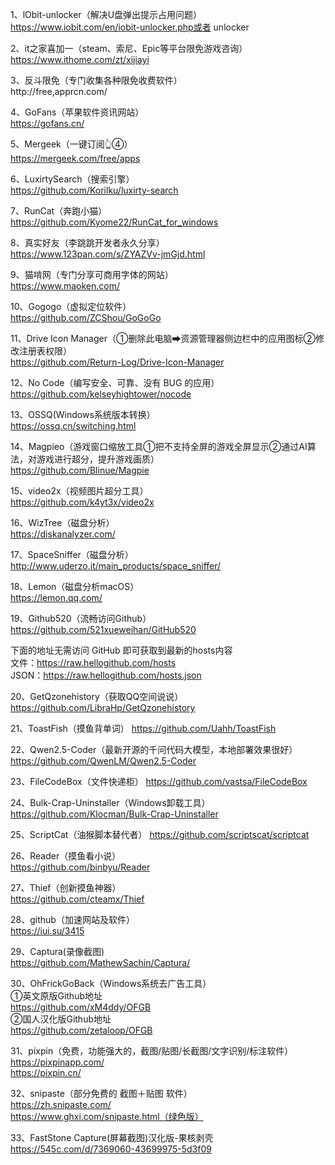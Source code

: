 1、lObit-unlocker（解决U盘弹出提示占用问题）https://www.iobit.com/en/iobit-unlocker.php或者
unlocker

2、it之家喜加一（steam、索尼、Epic等平台限免游戏咨询）             
https://www.ithome.com/zt/xijiayi                       
                                                      
3、反斗限免（专门收集各种限免收费软件）                     
http://free,apprcn.com/

4、GoFans（苹果软件资讯网站）                                        
https://gofans.cn/

5、Mergeek（一键订阅👆④）                             
https://mergeek.com/free/apps

6、LuxirtySearch（搜索引擎）                           
https://github.com/Korilku/luxirty-search
                                                    
7、RunCat（奔跑小猫）                                            
https://github.com/Kyome22/RunCat_for_windows
                                                        
8、真实好友（李跳跳开发者永久分享）                       
https://www.123pan.com/s/ZYAZVv-jmGjd.html

9、猫啃网（专门分享可商用字体的网站）                      
https://www.maoken.com/

10、Gogogo（虚拟定位软件）                             
https://github.com/ZCShou/GoGoGo

11、Drive Icon Manager（①删除此电脑➡资源管理器侧边栏中的应用图标②修改注册表权限）                             
https://github.com/Return-Log/Drive-Icon-Manager

12、No Code（编写安全、可靠、没有 BUG 的应用）             
https://github.com/kelseyhightower/nocode

13、OSSQ(Windows系统版本转换）                          
https://ossq.cn/switching.html
                                                       
14、Magpieo（游戏窗口缩放工具①把不支持全屏的游戏全屏显示②通过AI算法，对游戏进行超分，提升游戏画质）                    
https://github.com/Blinue/Magpie
                                                    
15、video2x（视频图片超分工具）                             
https://github.com/k4yt3x/video2x

16、WizTree（磁盘分析）                                                
https://diskanalyzer.com/

17、SpaceSniffer（磁盘分析）                                          http://www.uderzo.it/main_products/space_sniffer/

18、Lemon（磁盘分析macOS）                                                  
https://lemon.qq.com/

19、Github520（流畅访问Github）                                                                       https://github.com/521xueweihan/GitHub520

下面的地址无需访问 GitHub 即可获取到最新的hosts内容           
文件：https://raw.hellogithub.com/hosts                                     
JSON：https://raw.hellogithub.com/hosts.json            

20、GetQzonehistory（获取QQ空间说说）                                https://github.com/LibraHp/GetQzonehistory

21、ToastFish（摸鱼背单词）                                         https://github.com/Uahh/ToastFish

22、Qwen2.5-Coder（最新开源的千问代码大模型，本地部署效果很好）                                                                
https://github.com/QwenLM/Qwen2.5-Coder

23、FileCodeBox（文件快递柜）                                     https://github.com/vastsa/FileCodeBox

24、Bulk-Crap-Uninstaller（Windows卸载工具）                  https://github.com/Klocman/Bulk-Crap-Uninstaller

25、ScriptCat（油猴脚本替代者）                                 https://github.com/scriptscat/scriptcat

26、Reader（摸鱼看小说）                                             
https://github.com/binbyu/Reader

27、Thief（创新摸鱼神器）                                          
https://github.com/cteamx/Thief

28、github（加速网站及软件）                                                                   
https://iui.su/3415

29、Captura(录像截图)                                     
https://github.com/MathewSachin/Captura/                        

30、OhFrickGoBack（Windows系统去广告工具）                                 
①英文原版Github地址                                                                 
https://github.com/xM4ddy/OFGB                                            
②国人汉化版Github地址                                           
https://github.com/zetaloop/OFGB                    

31、pixpin（免费，功能强大的，截图/贴图/长截图/文字识别/标注软件）                                         
https://pixpinapp.com/                              
https://pixpin.cn/

32、snipaste（部分免费的 截图＋贴图 软件）                
https://zh.snipaste.com/                            
https://www.ghxi.com/snipaste.html（绿色版）

33、FastStone Capture(屏幕截图)汉化版-果核剥壳           
https://545c.com/d/7369060-43699975-5d3f09



















